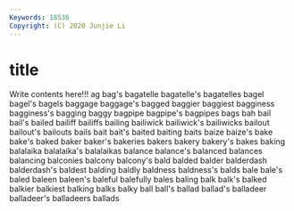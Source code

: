 ```yaml
---
Keywords: 18536
Copyright: (C) 2020 Junjie Li
---
```


# title

Write contents here!!!
ag 
bag's 
bagatelle 
bagatelle's 
bagatelles 
bagel 
bagel's
bagels 
baggage 
baggage's 
bagged 
baggier 
baggiest 
bagginess 
bagginess's 
bagging 
baggy
bagpipe 
bagpipe's 
bagpipes 
bags 
bah 
bail 
bail's 
bailed 
bailiff 
bailiffs
bailing 
bailiwick 
bailiwick's 
bailiwicks 
bailout 
bailout's 
bailouts 
bails 
bait 
bait's
baited 
baiting 
baits 
baize 
baize's 
bake 
bake's 
baked 
baker 
baker's
bakeries 
bakers 
bakery 
bakery's 
bakes 
baking 
balalaika 
balalaika's 
balalaikas 
balance
balance's 
balanced 
balances 
balancing 
balconies 
balcony 
balcony's 
bald 
balded 
balder
balderdash 
balderdash's 
baldest 
balding 
baldly 
baldness 
baldness's 
balds 
bale 
bale's
baled 
baleen 
baleen's 
baleful 
balefully 
bales 
baling 
balk 
balk's 
balked
balkier 
balkiest 
balking 
balks 
balky 
ball 
ball's 
ballad 
ballad's 
balladeer
balladeer's 
balladeers 
ballads 
